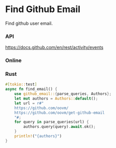 # Find Github Email

Find github user email.

### API

https://docs.github.com/en/rest/activity/events

### Online



### Rust




```rust
#[tokio::test]
async fn find_email() {
    use github_email::{parse_queries, Authors};
    let mut authors = Authors::default();
    let url = r#"
    https://github.com/oovm/
    https://github.com/oovm/get-github-email
    "#;
    for query in parse_queries(url) {
        authors.query(query).await.ok();
    }
    println!("{authors}")
}
```